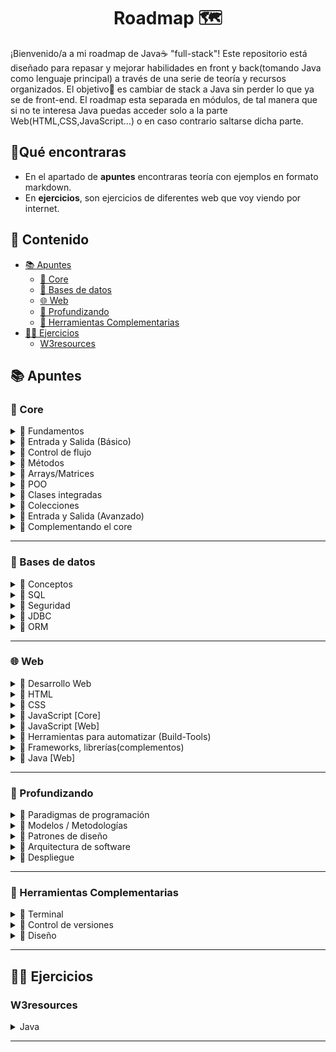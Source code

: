 <h1 align='center'>Roadmap 🗺️</h1>

¡Bienvenido/a a mi roadmap de Java☕ "full-stack"!
Este repositorio está diseñado para repasar y mejorar habilidades en front y back(tomando Java como lenguaje principal) a través de una serie de teoría y recursos organizados.
El objetivo🎯 es cambiar de stack a Java sin perder lo que ya se de front-end. El roadmap esta separada en módulos, de tal manera que si no te interesa Java puedas acceder solo a la parte Web(HTML,CSS,JavaScript...) o en caso contrario saltarse dicha parte.

<h2>🔎Qué encontraras</h3>

- En el apartado de **apuntes** encontraras teoría con ejemplos en formato markdown.
- En **ejercicios**, son ejercicios de diferentes web que voy viendo por internet.

<h2>📑 Contenido</h2>

- [📚 Apuntes](#-apuntes)
  - [🩻 Core](#-core)
  - [💾 Bases de datos](#-bases-de-datos)
  - [🌐 Web](#-web)
  - [🤿 Profundizando](#-profundizando)
  - [🧩 Herramientas Complementarias](#-herramientas-complementarias)
- [🧑‍💻 Ejercicios](#-ejercicios)
  - [W3resources](#w3resources)

## 📚 Apuntes

### 🩻 Core

<!-- Fundamentos -->
<details>
  <summary>📁 Fundamentos</summary>
  <ul>
    <li><a href="https://github.com/unainavarro/roadmap/blob/main/apuntes/core/01-fundamentos/01-introduccion.md">Introducción</a></li>
    <li><a href="https://github.com/unainavarro/roadmap/blob/main/apuntes/core/01-fundamentos/02-instalacion.md">Instalación y configuración</a></li>
    <li><a href="https://github.com/unainavarro/roadmap/blob/main/apuntes/core/01-fundamentos/03-glosario.md">Glosario(básico)</a></li>
    <li><a href="https://github.com/unainavarro/roadmap/blob/main/apuntes/core/01-fundamentos/04-palabras_reservadas.md">Palabras reservadas(básicas)</a></li>
    <li><a href="https://github.com/unainavarro/roadmap/blob/main/apuntes/core/01-fundamentos/05-compilacion_ejecucion.md">Compilación y ejecución</a></li>
    <li><a href="https://github.com/unainavarro/roadmap/blob/main/apuntes/core/01-fundamentos/06-biblioteca_principal.md">Biblioteca principal</a></li>
    <li><a href="https://github.com/unainavarro/roadmap/blob/main/apuntes/core/01-fundamentos/07-convencion_de_nombres.md">Convención de nombres</a></li>
    <li><a href="https://github.com/unainavarro/roadmap/blob/main/apuntes/core/01-fundamentos/08-entrada_principal.md">Entrada principal</a></li>
    <li><a href="https://github.com/unainavarro/roadmap/blob/main/apuntes/core/01-fundamentos/09-variables.md">Variables</a></li>
    <li><a href="https://github.com/unainavarro/roadmap/blob/main/apuntes/core/01-fundamentos/10-constantes.md">Constantes</a></li>
    <li><a href="https://github.com/unainavarro/roadmap/blob/main/apuntes/core/01-fundamentos/11-tipos_de_datos.md">Tipos de datos</a></li>
    <li><a href="https://github.com/unainavarro/roadmap/blob/main/apuntes/core/01-fundamentos/12-conversion_de_tipos.md">Conversion de tipos(Casting)</a></li>
    <li><a href="https://github.com/unainavarro/roadmap/blob/main/apuntes/core/01-fundamentos/13-operadores.md">Operadores</a></li>
    <li><a href="https://github.com/unainavarro/roadmap/blob/main/apuntes/core/01-fundamentos/14-comentarios.md">Comentarios</a></li>
  </ul>  
</details>
<!-- [FIN]Fundamentos -->

<!-- Entrada y Salida (Básico) -->
<details>
  <summary>📁 Entrada y Salida (Básico)</summary>
  <ul>
    <li><a href="https://github.com/unainavarro/roadmap/blob/main/apuntes/core/02-entradas-salidas/01-imprimir_datos.md">Imprimir datos</a></li>
    <li><a href="https://github.com/unainavarro/roadmap/blob/main/apuntes/core/02-entradas-salidas/02-formatear_salida.md">Formatear salida</a></li>
    <li><a href="https://github.com/unainavarro/roadmap/blob/main/apuntes/core/02-entradas-salidas/03-scanner.md">Scanner</a></li>
  </ul>  
</details>
<!-- [FIN]Entrada y Salida (Básico) -->

<!-- Control de flujo -->
<details>
  <summary>📁 Control de flujo</summary>
  <ul>
    <li><a href="https://github.com/unainavarro/roadmap/blob/main/apuntes/core/03-control-de-flujo/01-condicionales.md">Condicionales</a></li>
    <li><a href="https://github.com/unainavarro/roadmap/blob/main/apuntes/core/03-control-de-flujo/02-bucles.md">Bucles</a></li>
    <li><a href="https://github.com/unainavarro/roadmap/blob/main/apuntes/core/03-control-de-flujo/03-continue_break_return.md">Continue, Break y Return</a></li>
    <li><a href="https://github.com/unainavarro/roadmap/blob/main/apuntes/core/03-control-de-flujo/04-excepciones.md">Excepciones</a></li>
  </ul>  
</details>
<!-- [FIN]Control de flujo -->

<!-- Métodos -->
<details>
  <summary>📁 Métodos</summary>
  <ul>
    <li><a href="https://github.com/unainavarro/roadmap/blob/main/apuntes/core/04-metodos/01-metodos.md">Métodos</a></li>
    <li><a href="https://github.com/unainavarro/roadmap/blob/main/apuntes/core/04-metodos/02-tipos_de_retorno.md">Tipos de retorno</a></li>
    <li><a href="https://github.com/unainavarro/roadmap/blob/main/apuntes/core/04-metodos/03-parametros.md">Parámetros</a></li>
    <li><a href="https://github.com/unainavarro/roadmap/blob/main/apuntes/core/04-metodos/04-modificadores_de_acceso.md">Modificadores de acceso</a></li>
    <li><a href="https://github.com/unainavarro/roadmap/blob/main/apuntes/core/04-metodos/05-this.md">This</a></li>
    <li><a href="https://github.com/unainavarro/roadmap/blob/main/apuntes/core/04-metodos/06-tipos_de_metodos.md">Tipos de métodos</a></li>
    <li><a href="https://github.com/unainavarro/roadmap/blob/main/apuntes/core/04-metodos/07-sobrecarga.md">Sobrecarga</a></li>
    <li><a href="https://github.com/unainavarro/roadmap/blob/main/apuntes/core/04-metodos/08-sobrescritura.md">Sobrescritura</a></li>
  </ul>  
</details>
<!-- [FIN]Métodos -->

<!-- Arrays/Matrices -->
<details>
  <summary>📁 Arrays/Matrices</summary>
  <ul>
    <li><a href="https://github.com/unainavarro/roadmap/blob/main/apuntes/core/05-arrays/01-arrays.md">Arrays</a></li>
    <li><a href="https://github.com/unainavarro/roadmap/blob/main/apuntes/core/05-arrays/02-multidimensional.md">Multidimensional</a></li>
    <li><a href="https://github.com/unainavarro/roadmap/blob/main/apuntes/core/05-arrays/03-clase_array.md">Clase array</a></li>
    <li><a href="https://github.com/unainavarro/roadmap/blob/main/apuntes/core/05-arrays/04-irregulares.md">Array irregulares</a></li>
    <li><a href="https://github.com/unainavarro/roadmap/blob/main/apuntes/core/05-arrays/05-final.md">Array y final</a></li>
  </ul>  
</details>
<!-- [FIN]Arrays/Matrices -->

<!-- POO -->
<details>
  <summary>📁 POO</summary>
  <ul>
    <li><a href="https://github.com/unainavarro/roadmap/blob/main/apuntes/core/06-poo/01-introduccion.md">Introducción</a></li>
    <li><a href="https://github.com/unainavarro/roadmap/blob/main/apuntes/core/06-poo/02-constructores.md">Constructores</a></li>
    <li><a href="https://github.com/unainavarro/roadmap/blob/main/apuntes/core/06-poo/03-modificadores_de_acceso.md">Modificadores de acceso</a></li>
    <li><a href="https://github.com/unainavarro/roadmap/blob/main/apuntes/core/06-poo/04-clases_objetos.md">Clases y objetos</a></li>
    <li><a href="https://github.com/unainavarro/roadmap/blob/main/apuntes/core/06-poo/05-encapsulacion.md">Encapsulación</a></li>
    <li><a href="https://github.com/unainavarro/roadmap/blob/main/apuntes/core/06-poo/06-herencia.md">Herencia</a></li>
    <li><a href="https://github.com/unainavarro/roadmap/blob/main/apuntes/core/06-poo/07-polimorfismo.md">Polimorfismo</a></li>
    <li><a href="https://github.com/unainavarro/roadmap/blob/main/apuntes/core/06-poo/08-abstraccion.md">Abstracción</a></li>
    <li><a href="https://github.com/unainavarro/roadmap/blob/main/apuntes/core/06-poo/09-paquetes.md">Paquetes</a></li>
    <li><a href="https://github.com/unainavarro/roadmap/blob/main/apuntes/core/06-poo/10-static.md">Static</a></li>
  </ul>  
</details>
<!-- [FIN]POO -->

<!-- Clases integradas -->
<details>
  <summary>📁 Clases integradas</summary>
  <ul>
    <li><a href="https://github.com/unainavarro/roadmap/blob/main/apuntes/core/07-clases-integradas/01-string.md">String</a></li>
    <li><a href="https://github.com/unainavarro/roadmap/blob/main/apuntes/core/07-clases-integradas/02-math.md">Math</a></li>
    <li><a href="https://github.com/unainavarro/roadmap/blob/main/apuntes/core/07-clases-integradas/03-system.md">System</a></li>
    <li><a href="https://github.com/unainavarro/roadmap/blob/main/apuntes/core/07-clases-integradas/04-old_date.md">Date</a></li>
    <li><a href="https://github.com/unainavarro/roadmap/blob/main/apuntes/core/07-clases-integradas/05-time.md">Time</a></li>
    <li><a href="https://github.com/unainavarro/roadmap/blob/main/apuntes/core/07-clases-integradas/06-file.md">File</a></li>
  </ul>  
</details>
<!-- [FIN]Clases integradas -->

<!-- Colecciones -->
<details>
  <summary>📁 Colecciones</summary>
  <ul>
    <li>
      <details>
        <summary>📁 Listas</summary>
        <ul>
          <li><a href="">Array list</a></li>
        </ul>
      </details>
    </li>
    <li>
      <details>
        <summary>📁 Conjuntos</summary>
        <ul>
          <li><a href="">Set</a></li>
        </ul>
      </details>
    </li>
    <li>
      <details>
        <summary>📁 Mapas</summary>
        <ul>
          <li><a href="">Map</a></li>
        </ul>
      </details>
    </li>
    <li>
      <details>
        <summary>📁 Colas</summary>
        <ul>
          <li><a href="">Queue</a></li>
        </ul>
      </details>
    </li>
    <li>
      <details>
        <summary>📁 Colecciones Sincronizadas</summary>
        <ul>
          <li><a href="">Collections synchronizedList</a></li>
        </ul>
      </details>
    </li>
    <li>
      <details>
        <summary>📁 Otros</summary>
        <ul>
          <li><a href="">BitSet</a></li>
        </ul>
      </details>
    </li>
  </ul>
</details>
<!-- [FIN]Colecciones -->

<!-- Entrada y Salida (Avanzado) -->
<details>
  <summary>📁 Entrada y Salida (Avanzado)</summary>
  <ul>
    <li><a href="">Introducción</a></li>
  </ul>  
</details>
<!-- [FIN]Entrada y Salida (Avanzado) -->

<!-- Complementando el core -->
<details>
  <summary>📁 Complementando el core</summary>
  <ul>
    <li><a href="">Introducción</a></li>
  </ul>  
</details>
<!-- [FIN]Complementando el core -->

---

### 💾 Bases de datos

<!-- Conceptos -->
<details>
  <summary>📁 Conceptos</summary>
  <ul>
    <li><a href="">Introducción</a></li>
  </ul>  
</details>
<!-- [FIN]Conceptos -->

<!-- SQL -->
<details>
  <summary>📁 SQL</summary>
  <ul>
    <li><a href="">Introducción</a></li>
  </ul>  
</details>
<!-- [FIN]SQL -->

<!-- Seguridad -->
<details>
  <summary>📁 Seguridad</summary>
  <ul>
    <li><a href="">Introducción</a></li>
  </ul>  
</details>
<!-- [FIN]Seguridad -->

<!-- JDBC -->
<details>
  <summary>📁 JDBC</summary>
  <ul>
    <li><a href="">Introducción</a></li>
  </ul>  
</details>
<!-- [FIN]JDBC -->

<!-- ORM -->
<details>
  <summary>📁 ORM</summary>
  <ul>
    <li><a href="">Introducción</a></li>
  </ul>  
</details>
<!-- [FIN]ORM -->

---

### 🌐 Web

<!-- Desarrollo Web -->
<details>
  <summary>📁 Desarrollo Web</summary>
  <ul>
    <li><a href="">Introducción</a></li>
  </ul>  
</details>
<!-- [FIN]Desarrollo Web -->

<!-- HTML -->
<details>
  <summary>📁 HTML</summary>
  <ul>
    <li>
      <details>
        <summary>📁 Fundamentos</summary>
        <ul>
          <li><a href="">HTML</a></li>
        </ul>
      </details>
    </li>
    <li>
      <details>
        <summary>📁 Cabecera</summary>
        <ul>
          <li><a href="">Head</a></li>
        </ul>
      </details>
    </li>
    <li>
      <details>
        <summary>📁 Elementos</summary>
        <ul>
          <li><a href=""></a></li>
        </ul>
      </details>
    </li>
    <li>
      <details>
        <summary>📁 Buenas practicas</summary>
        <ul>
          <li><a href=""></a></li>
        </ul>
      </details>
    </li>
  </ul>
</details>
<!-- [FIN]HTML -->

<!-- CSS -->
<details>
  <summary>📁 CSS</summary>
  <ul>
    <li>
      <details>
        <summary>📁 Fundamentos</summary>
        <ul>
          <li><a href="">CSS</a></li>
        </ul>
      </details>
    </li>
    <li>
      <details>
        <summary>📁 Tipos</summary>
        <ul>
          <li><a href="">Head</a></li>
        </ul>
      </details>
    </li>
    <li>
      <details>
        <summary>📁 Colores</summary>
        <ul>
          <li><a href=""></a></li>
        </ul>
      </details>
    </li>
    <li>
      <details>
        <summary>📁 Fondos</summary>
        <ul>
          <li><a href=""></a></li>
        </ul>
      </details>
    </li>
    <li>
      <details>
        <summary>📁 Tipografías</summary>
        <ul>
          <li><a href=""></a></li>
        </ul>
      </details>
    </li>
    <li>
      <details>
        <summary>📁 Selectores</summary>
        <ul>
          <li><a href=""></a></li>
        </ul>
      </details>
    </li>
    <li>
      <details>
        <summary>📁 Bases de layout</summary>
        <ul>
          <li><a href=""></a></li>
        </ul>
      </details>
    </li>
    <li>
      <details>
        <summary>📁 Flex</summary>
        <ul>
          <li><a href=""></a></li>
        </ul>
      </details>
    </li>
    <li>
      <details>
        <summary>📁 Grid</summary>
        <ul>
          <li><a href=""></a></li>
        </ul>
      </details>
    </li>
    <li>
      <details>
        <summary>📁 Diseño adaptativo</summary>
        <ul>
          <li><a href=""></a></li>
        </ul>
      </details>
    </li>
    <li>
      <details>
        <summary>📁 Efectos</summary>
        <ul>
          <li><a href=""></a></li>
        </ul>
      </details>
    </li>
    <li>
      <details>
        <summary>📁 Animaciones</summary>
        <ul>
          <li><a href=""></a></li>
        </ul>
      </details>
    </li>
    <li>
      <details>
        <summary>📁 Metodologías y buenas practicas</summary>
        <ul>
          <li><a href=""></a></li>
        </ul>
      </details>
    </li>
    <li>
      <details>
        <summary>📁 Elementos¿?</summary>
        <ul>
          <li><a href=""></a></li>
        </ul>
      </details>
    </li>
  </ul>
</details>
<!-- [FIN]CSS -->

<!-- Javascript [Core] -->
<details>
  <summary>📁 JavaScript [Core]</summary>
  <ul>
    <li>
      <details>
        <summary>📁 Introducción</summary>
        <ul>
          <li><a href=""></a></li>
        </ul>
      </details>
    </li>
    <li>
      <details>
        <summary>📁 Sintaxis bases</summary>
        <ul>
          <li><a href=""></a></li>
        </ul>
      </details>
    </li>
    <li>
      <details>
        <summary>📁 Control de flujo</summary>
        <ul>
          <li><a href=""></a></li>
        </ul>
      </details>
    </li>
    <li>
      <details>
        <summary>📁 Funciones</summary>
        <ul>
          <li><a href=""></a></li>
        </ul>
      </details>
    </li>
    <li>
      <details>
        <summary>📁 Objetos</summary>
        <ul>
          <li><a href=""></a></li>
        </ul>
      </details>
    </li>
    <li>
      <details>
        <summary>📁 Objetos incorporados</summary>
        <ul>
          <li><a href=""></a></li>
        </ul>
      </details>
    </li>
    <li>
      <details>
        <summary>📁 Array</summary>
        <ul>
          <li><a href=""></a></li>
        </ul>
      </details>
    </li>
    <li>
      <details>
        <summary>📁 Map y Set</summary>
        <ul>
          <li><a href=""></a></li>
        </ul>
      </details>
    </li>
    <li>
      <details>
        <summary>📁 Módulos</summary>
        <ul>
          <li><a href=""></a></li>
        </ul>
      </details>
    </li>
    <li>
      <details>
        <summary>📁 JSON</summary>
        <ul>
          <li><a href=""></a></li>
        </ul>
      </details>
    </li>
    <li>
      <details>
        <summary>📁 Manipular datos</summary>
        <ul>
          <li><a href=""></a></li>
        </ul>
      </details>
    </li>
    <li>
      <details>
        <summary>📁 Asincronía</summary>
        <ul>
          <li><a href=""></a></li>
        </ul>
      </details>
    </li>
    <li>
      <details>
        <summary>📁 APIs</summary>
        <ul>
          <li><a href=""></a></li>
        </ul>
      </details>
    </li>
  </ul>
</details>
<!-- [FIN]JavaScript[Core] -->

<!-- Javascript [Web] -->
<details>
  <summary>📁 JavaScript [Web]</summary>
  <ul>
    <li>
      <details>
        <summary>📁 BOM</summary>
        <ul>
          <li><a href=""></a></li>
        </ul>
      </details>
    </li>
    <li>
      <details>
        <summary>📁 DOM</summary>
        <ul>
          <li><a href=""></a></li>
        </ul>
      </details>
    </li>
    <li>
      <details>
        <summary>📁 Eventos</summary>
        <ul>
          <li><a href=""></a></li>
        </ul>
      </details>
    </li>
    <li>
      <details>
        <summary>📁 Formularios</summary>
        <ul>
          <li><a href=""></a></li>
        </ul>
      </details>
    </li>
    <li>
      <details>
        <summary>📁 Almacenamiento</summary>
        <ul>
          <li><a href=""></a></li>
        </ul>
      </details>
    </li>
  </ul>
</details>
<!-- [FIN]JavaScript[Web] -->

<!-- Build Tools -->
<details>
  <summary>📁 Herramientas para automatizar  (Build-Tools)</summary>
  <ul>
    <li><a href="">Introducción</a></li>
  </ul>  
</details>
<!-- [FIN]Build Tools -->

<!-- Frameworks, librerías(complementos) -->
<details>
  <summary>📁 Frameworks, librerías(complementos)</summary>
  <ul>
    <li>
      <details>
        <summary>📁 Tailwind</summary>
        <ul>
          <li><a href=""></a></li>
        </ul>
      </details>
    </li>
    <li>
      <details>
        <summary>📁 TypeScript</summary>
        <ul>
          <li><a href=""></a></li>
        </ul>
      </details>
    </li>
    <li>
      <details>
        <summary>📁 React</summary>
        <ul>
          <li><a href=""></a></li>
        </ul>
      </details>
    </li>
  </ul>
</details>
<!-- [FIN] Frameworks, librerías(complementos) -->

<!-- Java [Web] -->
<details>
  <summary>📁 Java [Web]</summary>
  <ul>
    <li>
      <details>
        <summary>📁 Servlets</summary>
        <ul>
          <li><a href=""></a></li>
        </ul>
      </details>
    </li>
    <li>
      <details>
        <summary>📁 JSP(JavaServerPage)</summary>
        <ul>
          <li><a href=""></a></li>
        </ul>
      </details>
    </li>
    <li>
      <details>
        <summary>📁 JSF(JavaServerFaces)</summary>
        <ul>
          <li><a href=""></a></li>
        </ul>
      </details>
    </li>
    <li>
      <details>
        <summary>📁 Servicios Web</summary>
        <ul>
          <li><a href=""></a></li>
        </ul>
      </details>
    </li>
    <li>
      <details>
        <summary>📁 SpringBoot</summary>
        <ul>
          <li><a href=""></a></li>
        </ul>
      </details>
    </li>
  </ul>
</details>
<!-- [FIN] Java [Web] -->

---

### 🤿 Profundizando

<!-- Paradigmas de programación -->
<details>
  <summary>📁 Paradigmas de programación</summary>
  <ul>
    <li><a href="">Introducción</a></li>
  </ul>  
</details>
<!-- [FIN]Paradigmas de programación -->

<!-- Modelos / Metodologías -->
<details>
  <summary>📁 Modelos / Metodologías</summary>
  <ul>
    <li><a href="">Introducción</a></li>
  </ul>  
</details>
<!-- [FIN]Modelos / Metodologías -->

<!-- Patrones de diseño -->
<details>
  <summary>📁 Patrones de diseño</summary>
  <ul>
    <li><a href="">Introducción</a></li>
  </ul>  
</details>
<!-- [FIN]Patrones de diseño -->

<!-- Arquitectura de software -->
<details>
  <summary>📁 Arquitectura de software</summary>
  <ul>
    <li><a href="">Introducción</a></li>
  </ul>  
</details>
<!-- [FIN]Arquitectura de software -->

<!-- Despliegue -->
<details>
  <summary>📁 Despliegue</summary>
  <ul>
    <li><a href="">Introducción</a></li>
  </ul>  
</details>
<!-- [FIN]Despliegue -->

---

### 🧩 Herramientas Complementarias

<!-- Terminal -->
<details>
  <summary>📁 Terminal</summary>
  <ul>
    <li>
      <details>
        <summary>📁 Terminales</summary>
        <ul>
          <li><a href=""></a></li>
        </ul>
      </details>
    </li>
    <li>
      <details>
        <summary>📁 Comandos básicos</summary>
        <ul>
          <li><a href=""></a></li>
        </ul>
      </details>
    </li>
    <li>
      <details>
        <summary>📁 Permisos y propiedades</summary>
        <ul>
          <li><a href=""></a></li>
        </ul>
      </details>
    </li>
    <li>
      <details>
        <summary>📁 Redirección de entrada y salida + pipes</summary>
        <ul>
          <li><a href=""></a></li>
        </ul>
      </details>
    </li>
    <li>
      <details>
        <summary>📁 Variables y alias</summary>
        <ul>
          <li><a href=""></a></li>
        </ul>
      </details>
    </li>
    <li>
      <details>
        <summary>📁 Gestión de procesos</summary>
        <ul>
          <li><a href=""></a></li>
        </ul>
      </details>
    </li>
    <li>
      <details>
        <summary>📁 Edición de texto</summary>
        <ul>
          <li><a href=""></a></li>
        </ul>
      </details>
    </li>
  </ul>
</details>
<!-- [FIN] Terminal -->

<!-- Control de versiones -->
<details>
  <summary>📁 Control de versiones</summary>
  <ul>
    <li>
      <details>
        <summary>📁 Introducción</summary>
        <ul>
          <li><a href=""></a></li>
        </ul>
      </details>
    </li>
    <li>
      <details>
        <summary>📁 Instalación Git</summary>
        <ul>
          <li><a href=""></a></li>
        </ul>
      </details>
    </li>
    <li>
      <details>
        <summary>📁 Conceptos básicos de Git</summary>
        <ul>
          <li><a href=""></a></li>
        </ul>
      </details>
    </li>
    <li>
      <details>
        <summary>📁 Gestión de ramas</summary>
        <ul>
          <li><a href=""></a></li>
        </ul>
      </details>
    </li>
    <li>
      <details>
        <summary>📁 Colaboración en GitHub</summary>
        <ul>
          <li><a href=""></a></li>
        </ul>
      </details>
    </li>
    <li>
      <details>
        <summary>📁 Buenas practicas</summary>
        <ul>
          <li><a href=""></a></li>
        </ul>
      </details>
    </li>
    <li>
      <details>
        <summary>📁 Trabajo en equipo</summary>
        <ul>
          <li><a href=""></a></li>
        </ul>
      </details>
    </li>
    <li>
      <details>
        <summary>📁 Conceptos intermedios</summary>
        <ul>
          <li><a href=""></a></li>
        </ul>
      </details>
    </li>
    <li>
      <details>
        <summary>📁 Herramientas avanzadas</summary>
        <ul>
          <li><a href=""></a></li>
        </ul>
      </details>
    </li>
    <li>
      <details>
        <summary>📁 Recursos adicionales</summary>
        <ul>
          <li><a href=""></a></li>
        </ul>
      </details>
    </li>
  </ul>
</details>
<!-- [FIN] Control de versiones -->

<!-- Diseño -->
<details>
  <summary>📁 Diseño</summary>
  <ul>
    <li>
      <details>
        <summary>📁 </summary>
        <ul>
          <li><a href=""></a></li>
        </ul>
      </details>
    </li>
    <li>
      <details>
        <summary>📁 </summary>
        <ul>
          <li><a href=""></a></li>
        </ul>
      </details>
    </li>
    <li>
      <details>
        <summary>📁 </summary>
        <ul>
          <li><a href=""></a></li>
        </ul>
      </details>
    </li>
  </ul>
</details>
<!-- [FIN] Diseño -->

---

## 🧑‍💻 Ejercicios

### W3resources

<!-- Java -->
<details>
  <summary>Java</summary>
  <ul>
    <li><a href="https://github.com/unainavarro/roadmap/tree/main/ejercicios/w3resource/fundamentos">Fundamentos</a></li>
    <li><a href="https://github.com/unainavarro/roadmap/tree/main/ejercicios/w3resource/java/control-de-flujo">Control de flujo</a></li>
    <li><a href="https://github.com/unainavarro/roadmap/tree/main/ejercicios/w3resource/java/metodos">Métodos</a></li>
    <li><a href="https://github.com/unainavarro/roadmap/tree/main/ejercicios/w3resource/java/arrays">Arrays</a></li>
    <li><a href="https://github.com/unainavarro/roadmap/tree/main/ejercicios/w3resource/java/poo">POO</a></li>
    <li><a href="https://github.com/unainavarro/roadmap/tree/main/ejercicios/w3resource/java/clases-integradas">Clases integradas</a></li>
    <li><a href="">Colecciones</a></li>
    <li><a href="">Lambdas,Stream,Threads,Generic,Recursividad...</a></li>
    <li><a href="">Bonus</a></li>
  </ul>  
</details>
<!-- [FIN]Java -->

---
